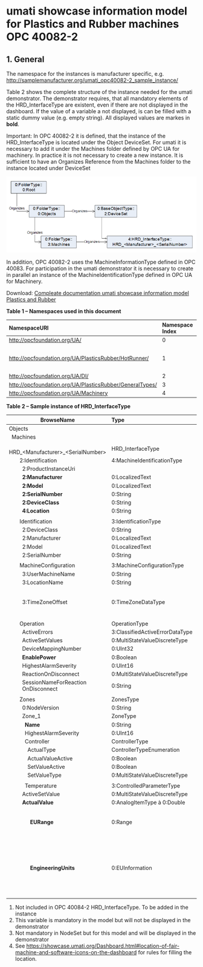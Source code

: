 # umati showcase information model for Plastics and Rubber machines OPC 40082-2

## 1. General
The namespace for the instances is manufacturer specific, e.g. http://samplemanufacturer.org/umati_opc40082-2_sample_instance/

Table 2 shows the complete structure of the instance needed for the umati demonstrator. The demonstrator requires, that all mandatory elements of the HRD_InterfaceType are existent, even if there are not displayed in the dashboard. If the value of a variable a not displayed, is can be filled with a static dummy value (e.g. empty string). All displayed values are markes in **bold**.

Important: In OPC 40082-2 it is defined, that the instance of the HRD_InterfaceType is located under the Object DeviceSet. For umati it is necessary to add it under the Machines folder defined by OPC UA for machinery. In practice it is not necessary to create a new instance. It is sufficient to have an Organizes Reference from the Machines folder to the instance located under DeviceSet

![OPC 40082-2 Overview](../img/PlasticsRubber/PR_40082-2_Overview.png "OPC 40082-2 Overview")

In addition, OPC 40082-2 uses the MachineInformationType defined in OPC 40083. For participation in the umati demonstrator it is necessary to create in parallel an instance of the MachineIdentificationType defined in OPC UA for Machinery.

Download: [Compleate documentation umati showcase information model Plastics and Rubber](https://github.com/umati/Showcase/tree/main/img/PlasticsRubber/PR_40082-2_PDF.pdf)

**Table 1 – Namespaces used in this document**

| **NamespaceURI** | **Namespace Index** | **Example** |
| :- | :- | :- |
| http://opcfoundation.org/UA/ | 0 | 0:NodeVersion |
| http://opcfoundation.org/UA/PlasticsRubber/HotRunner/ | 1 | Default namespace of OPC 40082-2 --> no prefix used, e.g. HRD_InterfaceType|
| http://opcfoundation.org/UA/DI/ | 2 | 2:DeviceClass |
| http://opcfoundation.org/UA/PlasticsRubber/GeneralTypes/ | 3 | 3:MachineInformationType |
| http://opcfoundation.org/UA/Machinery | 4 | 4:MachineIdentificationType |

**Table 2 – Sample instance of HRD_InterfaceType**

|**BrowseName**|**Type**|**Example Value**|**Remarks**|
| - | :- | :- | :- |
|Objects||||
|&ensp;Machines||||
|&ensp;&ensp;&ensp;HRD_&lt;Manufacturer>_&lt;SerialNumber>|HRD_InterfaceType|||
|&ensp;&ensp;&ensp;&ensp;2:Identification|4:MachineIdentificationType||1)|
|&ensp;&ensp;&ensp;&ensp;&ensp;2:ProductInstanceUri||“http://samplemanufacturer.com/HRD1234”|2)|
|&ensp;&ensp;&ensp;&ensp;&ensp;**2:Manufacturer**|0:LocalizedText|“Sample Manufacturer”||
|&ensp;&ensp;&ensp;&ensp;&ensp;**2:Model**|0:LocalizedText|“HRD 3000”|3)|
|&ensp;&ensp;&ensp;&ensp;&ensp;**2:SerialNumber**|0:String|“1234”||
|&ensp;&ensp;&ensp;&ensp;&ensp;**2:DeviceClass**|0:String|“Hot Runner Device”||
|&ensp;&ensp;&ensp;&ensp;&ensp;**4:Location**|0:String|“K 14 F42/N 51.260407 E 6.744588”|3), 4)|
|||||
|&ensp;&ensp;&ensp;&ensp;Identification|3:IdentificationType||2)|
|&ensp;&ensp;&ensp;&ensp;&ensp;2:DeviceClass|0:String|“Hot Runner Device”|2)|
|&ensp;&ensp;&ensp;&ensp;&ensp;2:Manufacturer|0:LocalizedText|“Sample Manufacturer”|2)|
|&ensp;&ensp;&ensp;&ensp;&ensp;2:Model|0:LocalizedText|“HRD 3000”|2)|
|&ensp;&ensp;&ensp;&ensp;&ensp;2:SerialNumber|0:String|“1234”|2)|
|||||
|&ensp;&ensp;&ensp;&ensp;MachineConfiguration|3:MachineConfigurationType||2)|
|&ensp;&ensp;&ensp;&ensp;&ensp;3:UserMachineName|0:String|“My HRD”|2)|
|&ensp;&ensp;&ensp;&ensp;&ensp;3:LocationName|0:String|“K 14 F42/N 51.260407 E 6.744588”|2)|
|&ensp;&ensp;&ensp;&ensp;&ensp;3:TimeZoneOffset|0:TimeZoneDataType|<p>*offset*: 0</p><p>*daylightSavingInOffset:* true</p>|2)|
|||||
|&ensp;&ensp;&ensp;&ensp;Operation|OperationType|||
|&ensp;&ensp;&ensp;&ensp;&ensp;ActiveErrors|3:ClassifiedActiveErrorDataType|*empty array / NULL*|2)|
|&ensp;&ensp;&ensp;&ensp;&ensp;ActiveSetValues|0:MultiStateValueDiscreteType|0|2)|
|&ensp;&ensp;&ensp;&ensp;&ensp;DeviceMappingNumber|0:UInt32|1|2)|
|&ensp;&ensp;&ensp;&ensp;&ensp;**EnablePower**|0:Boolean|true||
|&ensp;&ensp;&ensp;&ensp;&ensp;HighestAlarmSeverity|0:UInt16|0|2)|
|&ensp;&ensp;&ensp;&ensp;&ensp;ReactionOnDisconnect|0:MultiStateValueDiscreteType|0|2)|
|&ensp;&ensp;&ensp;&ensp;&ensp;SessionNameForReaction<br>&ensp;&ensp;&ensp;&ensp;&ensp;OnDisconnect|0:String|“MySession”|2)|
|||||
|&ensp;&ensp;&ensp;&ensp;Zones|ZonesType|||
|&ensp;&ensp;&ensp;&ensp;&ensp;0:NodeVersion|0:String|“1”|2)|
|&ensp;&ensp;&ensp;&ensp;&ensp;Zone\_1|ZoneType|||
|&ensp;&ensp;&ensp;&ensp;&ensp;&ensp;**Name**|0:String|"Zone 1"|3)|
|&ensp;&ensp;&ensp;&ensp;&ensp;&ensp;HighestAlarmSeverity|0:UInt16|0|2)|
|&ensp;&ensp;&ensp;&ensp;&ensp;&ensp;Controller|ControllerType||2)|
|&ensp;&ensp;&ensp;&ensp;&ensp;&ensp;&ensp;ActualType|ControllerTypeEnumeration|0 (= CLOSED\_LOOP\_CONTROL)|2)|
|&ensp;&ensp;&ensp;&ensp;&ensp;&ensp;&ensp;ActualValueActive|0:Boolean|true|2)|
|&ensp;&ensp;&ensp;&ensp;&ensp;&ensp;&ensp;SetValueActive|0:Boolean|true|2)|
|&ensp;&ensp;&ensp;&ensp;&ensp;&ensp;&ensp;SetValueType|0:MultiStateValueDiscreteType|0|2)|
|||||
|&ensp;&ensp;&ensp;&ensp;&ensp;&ensp;Temperature|3:ControlledParameterType|||
|&ensp;&ensp;&ensp;&ensp;&ensp;ActiveSetValue|0:MultiStateValueDiscreteType|0|2)|
|&ensp;&ensp;&ensp;&ensp;&ensp;**ActualValue**|0:AnalogItemType à 0:Double|168.4||
|&ensp;&ensp;&ensp;&ensp;&ensp;&ensp;&ensp;&ensp;**EURange**|0:Range|<p>Low: 0</p><p>High: 200</p>||
|&ensp;&ensp;&ensp;&ensp;&ensp;&ensp;&ensp;&ensp;**EngineeringUnits**|0:EUInformation|<p>namespaceUri: “http://www.opcfoundation.org/UA/units/un/cefact”</p><p>unitId: 4408652</p><p>**displayName: “°C”**</p><p>description: “degree Celsius”</p>||

1)	Not included in OPC 40084-2 HRD_InterfaceType. To be added in the instance
2)	This variable is mandatory in the model but will not be displayed in the demonstrator
3)	Not mandatory in NodeSet but for this model and will be displayed in the demonstrator
4)	See https://showcase.umati.org/Dashboard.html#location-of-fair-machine-and-software-icons-on-the-dashboard for rules for filling the location.
